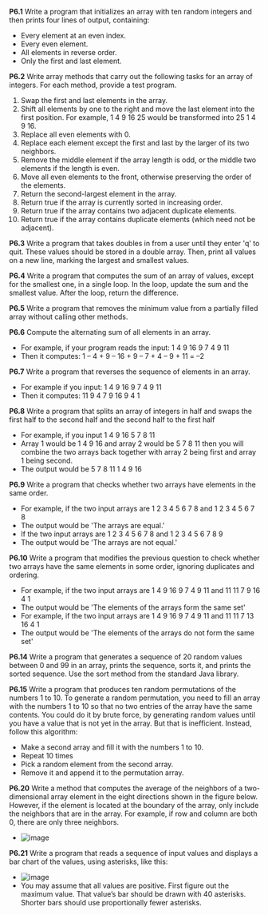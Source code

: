 **P6.1** Write a program that initializes an array with ten random integers and then prints four lines of output, containing:

* Every element at an even index.
* Every even element. 
* All elements in reverse order. 
* Only the first and last element.

**P6.2** Write array methods that carry out the following tasks for an array of integers. For each method, provide a test program. 

1. Swap the first and last elements in the array. 
2. Shift all elements by one to the right and move the last element into the first position. For example, 1 4 9 16 25 would be transformed into 25 1 4 9 16. 
3. Replace all even elements with 0. 
4. Replace each element except the first and last by the larger of its two neighbors.
5. Remove the middle element if the array length is odd, or the middle two elements if the length is even. 
6. Move all even elements to the front, otherwise preserving the order of the elements. 
7. Return the second-largest element in the array. 
8. Return true if the array is currently sorted in increasing order. 
9. Return true if the array contains two adjacent duplicate elements. 
10. Return true if the array contains duplicate elements (which need not be adjacent).


**P6.3** Write a program that takes doubles in from a user until they enter 'q' to quit. These values should be stored in a double array. Then, print all values on a new line, marking the largest and smallest values. 

**P6.4** Write a program that computes the sum of an array of values, except for the smallest one, in a single loop. In the loop, update the sum and the smallest value. After the loop, return the difference.

**P6.5** Write a program that removes the minimum value from a partially filled array without calling other methods.

**P6.6** Compute the alternating sum of all elements in an array. 
 * For example, if your program reads the input: 1 4 9 16 9 7 4 9 11
 * Then it computes: 1 – 4 + 9 – 16 + 9 – 7 + 4 – 9 + 11 = –2

**P6.7** Write a program that reverses the sequence of elements in an array.
 * For example if you input: 1 4 9 16 9 7 4 9 11 
 * Then it computes: 11 9 4 7 9 16 9 4 1

**P6.8** Write a program that splits an array of integers in half and swaps the first half to the second half and the second half to the first half
 * For example, if you input 1 4 9 16 5 7 8 11
 * Array 1 would be 1 4 9 16 and array 2 would be 5 7 8 11 then you will combine the two arrays back together with array 2 being first and array 1 being second.
 * The output would be       5 7 8 11 1 4 9 16

**P6.9** Write a program that checks whether two arrays have elements in the same order. 
 * For example, if the two input arrays are 1 2 3 4 5 6 7 8 and 1 2 3 4 5 6 7 8
 * The output would be 'The arrays are equal.'
 * If the two input arrays are 1 2 3 4 5 6 7 8 and 1 2 3 4 5 6 7 8 9
 * The output would be 'The arrays are not equal.'

**P6.10** Write a program that modifies the previous question to check whether two arrays have the same elements in some order, ignoring duplicates and ordering.
 * For example, if the two input arrays are 1 4 9 16 9 7 4 9 11 and 11 11 7 9 16 4 1
 * The output would be 'The elements of the arrays form the same set'
 * For example, if the two input arrays are 1 4 9 16 9 7 4 9 11 and 11 11 7 13 16 4 1
 * The output would be 'The elements of the arrays do not form the same set'


**P6.14** Write a program that generates a sequence of 20 random values between 0 and 99 in an array, prints the sequence, sorts it, and prints the sorted sequence. Use the sort method from the standard Java library.

**P6.15** Write a program that produces ten random permutations of the numbers 1 to 10. To generate a random permutation, you need to fill an array with the numbers 1 to 10 so that no two entries of the array have the same contents. You could do it by brute force, by generating random values until you have a value that is not yet in the array. But that is inefficient. Instead, follow this algorithm:
 * Make a second array and fill it with the numbers 1 to 10. 
 * Repeat 10 times 
 * Pick a random element from the second array. 
 * Remove it and append it to the permutation array.

**P6.20** Write a method that computes the average of the neighbors of a two-dimensional array element in the eight directions shown in the figure below. However, if the element is located at the boundary of the array, only include the neighbors that are in the array. For example, if row and column are both 0, there are only three neighbors.
 * ![image](https://user-images.githubusercontent.com/92865953/199124117-8e00dc0e-3688-48a5-b0f2-f7328ef5d358.png)

**P6.21** Write a program that reads a sequence of input values and displays a bar chart of the values, using asterisks, like this: 
 * ![image](https://user-images.githubusercontent.com/92865953/199126381-8e396d46-b560-427c-b480-3b4e056e8c24.png)
 * You may assume that all values are positive. First figure out the maximum value. That value’s bar should be drawn with 40 asterisks. Shorter bars should use proportionally fewer asterisks.
